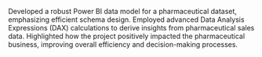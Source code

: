 Developed a robust Power BI data model for a pharmaceutical dataset, emphasizing efficient schema design.
Employed advanced Data Analysis Expressions (DAX) calculations to derive insights from pharmaceutical sales data. 
Highlighted how the project positively impacted the pharmaceutical business, improving overall efficiency and decision-making processes.
